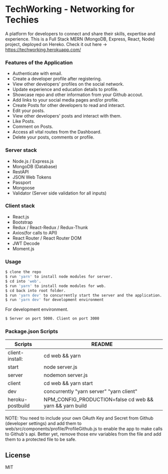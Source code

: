 # TechWorking - Networking for Techies
A platform for developers to connect and share their skills, expertise and experience. This is a Full Stack MERN (MongoDB, Express, React, Node) project, deployed on Hereko. Check it out here -> https://techworking.herokuapp.com/

### Features of the Application

  - Authenticate with email.
  - Create a developer profile after registering.
  - View other developers' profiles on the social network.
  - Update experience and education details to profile.
  - Showcase repo and other information from your Github accout.
  - Add links to your social media pages and/or profile.
  - Create Posts for other developers to read and interact.
  - Edit your posts.
  - View other developers' posts and interact with them.
  - Like Posts.
  - Comment on Posts.
  - Access all vital routes from the Dashboard.
  - Delete your posts, comments or profile.

### Server stack
  - Node.js / Express.js
  - MongoDB (Database)
  - RestAPI
  - JSON Web Tokens
  - Passport
  - Mongoose
  - Validator (Server side validation for all inputs)

### Client stack
  - React.js
  - Bootstrap
  - Redux / React-Redux / Redux-Thunk
  - Axios(for calls to API)
  - React Router / React Router DOM
  - JWT Decode
  - Moment.js

### Usage

```sh
$ clone the repo
$ run 'yarn' to install node modules for server.
$ cd into 'web'.
$ run 'yarn' to install node modules for web.
$ cd back into root folder.
$ run 'yarn dev' to concurrently start the server and the application.
$ run 'yarn dev' for development environment

```

For development environment.

```sh
$ Server on port 5000. Client on port 3000
```

### Package.json Scripts

| Scripts | README |
| ------ | ------ |
| client-install:  | cd web && yarn |
| start | node server.js |
| server | nodemon server.js |
| client | cd web && yarn start |
| dev | concurrently \"yarn server\" \"yarn client\" |
| heroku-postbuild | NPM_CONFIG_PRODUCTION=false cd web && yarn && yarn build |

NOTE: You need to include your own OAuth Key and Secret from Github (developer settings) and add them to web/src/components/profile/ProfileGithub.js to enable the app to make calls to Github's api. Better yet, remove those env variables from the file and add them to a protected file to be safe.

License
----
MIT
